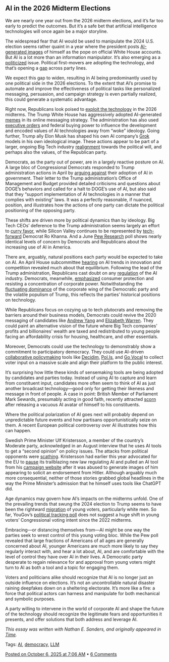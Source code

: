 ## AI in the 2026 Midterm Elections

We are nearly one year out from the 2026 midterm elections, and it’s far too early to predict the outcomes. But it’s a safe bet that artificial intelligence technologies will once again be a major storyline.

The widespread fear that AI would be used to manipulate the 2024 U.S. election seems rather quaint in a year where the president posts [AI-generated images](https://www.bbc.com/news/articles/cdrg8zkz8d0o) of himself as the pope on official White House accounts. But AI is a lot more than an information manipulator. It’s also emerging as a [politicized](https://www.brookings.edu/articles/trumps-executive-orders-politicize-ai/) issue. Political first-movers are adopting the technology, and that’s opening a [gap](https://medium.com/quiller-ai/mind-the-gap-why-progressives-must-close-the-ai-adoption-divide-a264c019e552) across party lines.

We expect this gap to widen, resulting in AI being predominantly used by one political side in the 2026 elections. To the extent that AI’s promise to automate and improve the effectiveness of political tasks like personalized messaging, persuasion, and campaign strategy is even partially realized, this could generate a systematic advantage.

Right now, Republicans look poised to [exploit the technology](https://www.cnn.com/2025/09/29/politics/trump-ai-generated-video-schumer-jeffries-shutdown) in the 2026 midterms. The Trump White House has aggressively adopted AI-generated [memes](https://www.nbcnews.com/politics/politics-news/white-house-social-media-2025-memes-ai-maga-messaging-rcna220152) in its online messaging strategy. The administration has also used [executive orders](https://www.whitehouse.gov/presidential-actions/2025/07/preventing-woke-ai-in-the-federal-government/) and federal buying power to influence the development and encoded values of AI technologies away from “woke” ideology. Going further, Trump ally Elon Musk has shaped his own AI company’s [Grok](https://www.nytimes.com/2025/09/02/technology/elon-musk-grok-conservative-chatbot.html) models in his own ideological image. These actions appear to be part of a larger, ongoing Big Tech industry [realignment](https://www.cbsnews.com/news/trump-jd-vance-silicon-valley-support/) towards the political will, and perhaps also the values, of the Republican party.

Democrats, as the party out of power, are in a largely reactive posture on AI. A large bloc of Congressional Democrats responded to Trump administration actions in April by [arguing against](https://beyer.house.gov/uploadedfiles/congressional_letter_to_administration_on_doge_use_of_ai.pdf) their adoption of AI in government. Their letter to the Trump administration’s Office of Management and Budget provided detailed criticisms and questions about DOGE’s behaviors and called for a halt to DOGE’s use of AI, but also said that they “support implementation of AI technologies in a manner that complies with existing” laws. It was a perfectly reasonable, if nuanced, position, and illustrates how the actions of one party can dictate the political positioning of the opposing party.

These shifts are driven more by political dynamics than by ideology. Big Tech CEOs’ deference to the Trump administration seems largely an effort to [curry favor](https://finance.yahoo.com/news/meet-33-silicon-valley-power-144226245.html), while Silicon Valley continues to be represented by [tech-forward](https://khanna.house.gov/media/in-the-news/silicon-valleys-khanna-top-scholars-being-ignored-ai-debate) Democrat Ro Khanna. And a June [Pew Research](https://www.pewresearch.org/science/2025/09/17/ai-impact-on-people-society-appendix/) poll shows nearly identical levels of concern by Democrats and Republicans about the increasing use of AI in America.

There are, arguably, natural positions each party would be expected to take on AI. An April House subcommittee [hearing](https://judiciary.house.gov/committee-activity/hearings/artificial-intelligence-examining-trends-innovation-and-competition-0) on AI trends in innovation and competition revealed much about that equilibrium. Following the lead of the Trump administration, Republicans cast doubt on any [regulation](https://fedscoop.com/house-republicans-regulatory-approach-ai-trump/) of the AI industry. Democrats, meanwhile, [emphasized](https://democrats-judiciary.house.gov/media-center/press-releases/antitrust-subcommittee-ranking-member-nadler-s-opening-statement-at-hearing-on-artificial-intelligence-innovation-and-competition) consumer protection and resisting a concentration of corporate power. Notwithstanding the [fluctuating dominance](https://robertreich.substack.com/p/the-corporate-democrats-biggest-nightmare) of the corporate wing of the Democratic party and the volatile populism of Trump, this reflects the parties’ historical positions on technology.

While Republicans focus on cozying up to tech plutocrats and removing the barriers around their business models, Democrats could revive the 2020 messaging of candidates like [Andrew Yang](https://2020.yang2020.com/policies/the-freedom-dividend/) and [Elizabeth Warren](https://2020.elizabethwarren.com/toolkit/umt). They could paint an alternative vision of the future where Big Tech companies’ profits and billionaires’ wealth are taxed and redistributed to young people facing an affordability crisis for housing, healthcare, and other essentials.

Moreover, Democrats could use the technology to demonstrably show a commitment to participatory democracy. They could use AI-driven [collaborative policymaking](https://proceedings.open.tudelft.nl/DGO2025/article/view/953) tools like [Decidim](https://decidim.org), [Pol.Is](http://pol.is), and [Go Vocal](https://www.govocal.com) to collect voter input on a massive scale and align their platform to the public interest.

It’s surprising how little these kinds of sensemaking tools are being adopted by candidates and parties today. Instead of using AI to capture and learn from constituent input, candidates more often seem to think of AI as just another broadcast technology—good only for getting their likeness and message in front of people. A case in point: British Member of Parliament Mark Sewards, presumably acting in good faith, recently attracted [scorn](https://www.washingtonpost.com/world/2025/08/06/ai-chatbot-mp-britain-labour/) after releasing a vacuous AI avatar of himself to his constituents.

Where the political polarization of AI goes next will probably depend on unpredictable future events and how partisans opportunistically seize on them. A recent European political controversy over AI illustrates how this can happen.

Swedish Prime Minister Ulf Kristersson, a member of the country’s Moderate party, acknowledged in an August interview that he uses AI tools to get a “second opinion” on policy issues. The attacks from political opponents were [scathing](https://www.warpnews.org/premium-content/embarrassing-criticism-of-the-prime-ministers-ai-use-but-justified-against-the-deputy-pm/). Kristersson had earlier this year advocated for the EU to [pause](https://www.politico.eu/article/swedish-pm-calls-to-pause-eu-ai-rules/) its trailblazing new law regulating AI and pulled an AI tool from his [campaign website](https://www.404media.co/swedish-prime-minister-pulls-ai-campaign-tool-after-it-was-used-to-ask-hitler-for-support/) after it was abused to generate images of him appearing to solicit an endorsement from Hitler. Although arguably much more consequential, neither of those stories grabbed global headlines in the way the Prime Minister’s admission that he himself uses tools like ChatGPT did.

Age dynamics may govern how AI’s impacts on the midterms unfold. One of the prevailing trends that swung the 2024 election to Trump seems to have been the rightward [migration](https://circle.tufts.edu/2024-election#gender-gap-driven-by-young-white-men,-issue-differences) of young voters, particularly white men. So far, YouGov’s [political tracking poll](https://today.yougov.com/topics/politics/trackers/congressional-ballot-voting-intention?crossBreak=under30) does not suggest a huge shift in young voters’ Congressional voting intent since the 2022 midterms.

Embracing—or distancing themselves from—AI might be one way the parties seek to wrest control of this young voting bloc. While the Pew poll revealed that large fractions of Americans of all ages are generally concerned about AI, younger Americans are much more likely to say they regularly interact with, and hear a lot about, AI, and are comfortable with the level of control they have over AI in their lives. A Democratic party desperate to regain relevance for and approval from young voters might turn to AI as both a tool and a topic for engaging them.

Voters and politicians alike should recognize that AI is no longer just an outside influence on elections. It’s not an uncontrollable natural disaster raining deepfakes down on a sheltering electorate. It’s more like a fire: a force that political actors can harness and manipulate for both mechanical and symbolic purposes.

A party willing to intervene in the world of corporate AI and shape the future of the technology should recognize the legitimate fears and opportunities it presents, and offer solutions that both address and leverage AI.

*This essay was written with Nathan E. Sanders, and originally appeared in [Time](https://time.com/7321098/ai-2026-midterm-elections/).*

Tags: [AI](https://www.schneier.com/tag/ai/), [democracy](https://www.schneier.com/tag/democracy/), [LLM](https://www.schneier.com/tag/llm/)

[Posted on October 6, 2025 at 7:06 AM](https://www.schneier.com/blog/archives/2025/10/ai-in-the-2026-midterm-elections.html) •
[6 Comments](https://www.schneier.com/blog/archives/2025/10/ai-in-the-2026-midterm-elections.html#comments)